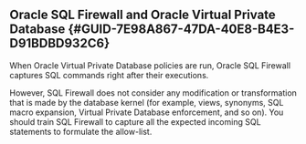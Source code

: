 ##  Oracle SQL Firewall and Oracle Virtual Private Database {#GUID-7E98A867-47DA-40E8-B4E3-D91BDBD932C6} 

When Oracle Virtual Private Database policies are run, Oracle SQL Firewall captures SQL commands right after their executions. 

However, SQL Firewall does not consider any modification or transformation that is made by the database kernel (for example, views, synonyms, SQL macro expansion, Virtual Private Database enforcement, and so on). You should train SQL Firewall to capture all the expected incoming SQL statements to formulate the allow-list. 
